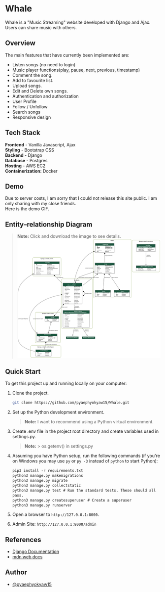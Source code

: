 # Whale
Whale is a "Music Streaming" website developed with Django and Ajax. Users can share music with others.

## Overview
The main features that have currently been implemented are:

* Listen songs (no need to login)
* Music player functions(play, pause, next, previous, timestamp)
* Comment the song.
* Add to favourite list.
* Upload songs.
* Edit and Delete own songs.
* Authentication and authorization
* User Profile
* Follow / Unfollow
* Search songs
* Responsive design

## Tech Stack

**Frontend** - Vanilla Javascript, Ajax   
**Styling** - Bootstrap CSS   
**Backend** - Django    
**Database** - Postgres  
**Hosting** - AWS EC2   
**Containerization:** Docker  

## Demo
Due to server costs, I am sorry that I could not release this site public. I am only sharing with my close friends.  
Here is the demo GIF.

## Entity–relationship Diagram
> **Note:** Click and download the image to see details.
![Entity–relationship model](https://github.com/pyaephyokyaw15/Whale/blob/main/ERD.png)


## Quick Start

To get this project up and running locally on your computer:

1. Clone the project.

   ```bash
   git clone https://github.com/pyaephyokyaw15/Whale.git
   ```
1. Set up the Python development environment.
   > **Note:** I want to recommend using a Python virtual environment.
   
1. Create .env file in the project root directory and create variables used in settings.py.
   > **Note:** >  os.getenv() in settings.py
1. Assuming you have Python setup, run the following commands (if you're on Windows you may use `py` or `py -3` instead of `python` to start Python):
   ```
   pip3 install -r requirements.txt
   python3 manage.py makemigrations
   python3 manage.py migrate
   python3 manage.py collectstatic
   python3 manage.py test # Run the standard tests. These should all pass.
   python3 manage.py createsuperuser # Create a superuser
   python3 manage.py runserver
   ```
1. Open a browser to `http://127.0.0.1:8000.`
 
1. Admin Site: `http://127.0.0.1:8000/admin`

## References

* [Django Documentation](https://docs.djangoproject.com/en/4.1/)
* [mdn web docs](https://developer.mozilla.org/en-US/docs/Learn)

## Author

- [@pyaephyokyaw15](https://github.com/pyaephyokyaw15/)
